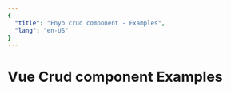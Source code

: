 ```yaml
---
{
  "title": "Enyo crud component - Examples",
  "lang": "en-US"
}
---
```



# Vue Crud component Examples


<AwesomeCrudDemo />